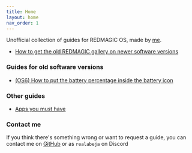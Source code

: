 ```yaml
---
title: Home
layout: home
nav_order: 1
---
```


Unofficial collection of guides for REDMAGIC OS, made by [me](https://github.com/TheRealCrazyfuy).

- [How to get the old REDMAGIC gallery on newer software versions](GetOldGallery.html)

### Guides for old software versions
- [(OS6) How to put the battery percentage inside the battery icon](PercentageInsideBatteryIcon.html)

### Other guides
- [Apps you must have](RecommendedApps.html)

### Contact me
If you think there's something wrong or want to request a guide, you can contact me on [GitHub](https://github.com/TheRealCrazyfuy) or as `realabeja` on Discord

